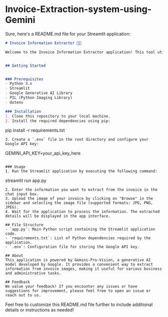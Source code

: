# Invoice-Extraction-system-using-Gemini
Sure, here's a README.md file for your Streamlit application:

```markdown
# Invoice Information Extractor 🧑‍💻

Welcome to the Invoice Information Extractor application! This tool utilizes Gemini-Pro-Vision, a powerful generative AI model, to extract information from invoice images.


## Getting Started


### Prerequisites
- Python 3.x
- Streamlit
- Google Generative AI Library
- PIL (Python Imaging Library)
- dotenv

### Installation
1. Clone this repository to your local machine.
2. Install the required dependencies using pip:
   ```
   pip install -r requirements.txt
   ```
3. Create a `.env` file in the root directory and configure your Google API key:
   ```
   GEMINI_API_KEY=your_api_key_here
   ```

### Usage
1. Run the Streamlit application by executing the following command:
   ```
   streamlit run app.py
   ```
2. Enter the information you want to extract from the invoice in the chat input box.
3. Upload the image of your invoice by clicking on "Browse" in the sidebar and selecting the image file (supported formats: JPG, PNG, JPEG).
4. Wait for the application to process the information. The extracted details will be displayed in the app interface.

## File Structure
- `app.py`: Main Python script containing the Streamlit application code.
- `requirements.txt`: List of Python dependencies required by the application.
- `.env`: Configuration file for storing the Google API key.

## About
This application is powered by Gemini-Pro-Vision, a generative AI model developed by Google. It provides a convenient way to extract information from invoice images, making it useful for various business and administrative tasks.

## Feedback
We value your feedback! If you encounter any issues or have suggestions for improvement, please feel free to open an issue or reach out to us.

```

Feel free to customize this README.md file further to include additional details or instructions as needed!
